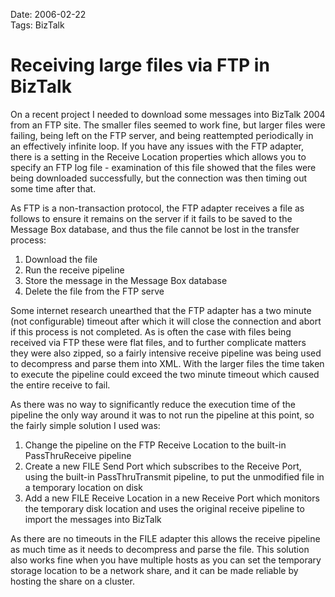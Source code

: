 Date: 2006-02-22  
Tags: BizTalk  

# Receiving large files via FTP in BizTalk
    
On a recent project I needed to download some messages into BizTalk 2004 from an FTP site. The smaller files seemed to work fine, but larger files were failing, being left on the FTP server, and being reattempted periodically in an effectively infinite loop. If you have any issues with the FTP adapter, there is a setting in the Receive Location properties which allows you to specify an FTP log file - examination of this file showed that the files were being downloaded successfully, but the connection was then timing out some time after that.

As FTP is a non-transaction protocol, the FTP adapter receives a file as follows to ensure it remains on the server if it fails to be saved to the Message Box database, and thus the file cannot be lost in the transfer process:

1. Download the file
2. Run the receive pipeline
3. Store the message in the Message Box database
4. Delete the file from the FTP serve

Some internet research unearthed that the FTP adapter has a two minute (not configurable) timeout after which it will close the connection and abort if this process is not completed. As is often the case with files being received via FTP these were flat files, and to further complicate matters they were also zipped, so a fairly intensive receive pipeline was being used to decompress and parse them into XML. With the larger files the time taken to execute the pipeline could exceed the two minute timeout which caused the entire receive to fail.

As there was no way to significantly reduce the execution time of the pipeline the only way around it was to not run the pipeline at this point, so the fairly simple solution I used was:

1. Change the pipeline on the FTP Receive Location to the built-in PassThruReceive pipeline
2. Create a new FILE Send Port which subscribes to the Receive Port, using the built-in PassThruTransmit pipeline, to put the unmodified file in a temporary location on disk
3. Add a new FILE Receive Location in a new Receive Port which monitors the temporary disk location and uses the original receive pipeline to import the messages into BizTalk

As there are no timeouts in the FILE adapter this allows the receive pipeline as much time as it needs to decompress and parse the file. This solution also works fine when you have multiple hosts as you can set the temporary storage location to be a network share, and it can be made reliable by hosting the share on a cluster.